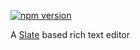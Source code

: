 [![npm version](https://badge.fury.io/js/%40citizensadvice%2Freact-rich-text-editor.svg)](https://badge.fury.io/js/%40citizensadvice%2Freact-rich-text-editor)

A [Slate](https://docs.slatejs.org/) based rich text editor
